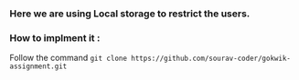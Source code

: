 
### Here we are using Local storage to restrict the users.

### How to implment it :
Follow the command `git clone https://github.com/sourav-coder/gokwik-assignment.git`

